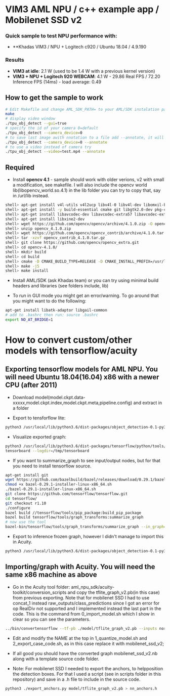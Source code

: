 # VIM3 AML NPU / c++ example app / Mobilenet SSD v2

### Quick sample to test NPU performance with:

* **Khadas VIM3 / NPU + Logitech c920 / Ubuntu 18.04 / 4.9.190

### Results 

* **VIM3 at idle**: 2.1 W (used to be 1.4 W with a previous kernel version)
* **VIM3 + NPU + Logitech 920 WEBCAM**: 4.1 W - 29.86 Real FPS / 72.20 Inference FPS (14ms) -  load average: 0.49

## How to get the sample to work 

```sh
# Edit Makefile and change AML_SDK_PATH= to your AML/SDK instalation path
make
# display video window
./tpu_obj_detect --gui=true
# specify the id of your camera 0=default
./tpu_obj_detect --camera_device=0 
# to save last image awith nnotation to a file add --annotate, it will save obj_detect_note.jpg in current path
./tpu_obj_detect --camera_device=0 --annotate
# to use a video instead of camera try
./tpu_obj_detect --video=test.mp4 --annotate
```

## Required

* Install **opencv 4.1** - sample should work with older verions, v2 with small a modification, see makefile. I will also include the opencv world lib(libopencv_world.so.4.1) in the lib folder you can try to copy that, say in /url/lib instead.

```sh
shell> apt-get install v4l-utils v4l2ucp libv4l-0 libv4l-dev libomxil-bellagio0-components-videosrc uvcdynctrl uvcdynctrl-data v4l-utils libv4l-dev libv4l-0
shell> apt-get install -y build-essential cmake git libgtk2.0-dev pkg-config libavcodec-dev libavformat-dev libswscale-dev
shell> apt-get install libavcodec-dev libavcodec-extra57 libavcodec-extra libavdevice-dev ffmpeg libavformat-dev libavresample-dev libavutil-dev libxine2-ffmpeg libavfilter-dev
shell> apt-get install libxine2-dev
shell> wget https://github.com/opencv/opencv/archive/4.1.0.zip -O opencv_4.1.0.zip
shell> unzip opencv_4.1.0.zip
shell> wget https://github.com/opencv/opencv_contrib/archive/4.1.0.tar.gz -O  opencv_contrib_4.1.0.tar.gz
shell> tar -xzvf opencv_contrib_4.1.0.tar.gz
shell> git clone https://github.com/opencv/opencv_extra.git
shell> cd opencv-4.1.0/
shell> mkdir build
shell> cd build
shell> cmake -D CMAKE_BUILD_TYPE=RELEASE -D CMAKE_INSTALL_PREFIX=/usr/local  -D OPENCV_GENERATE_PKGCONFIG=YES -D WITH_V4L=ON -DBUILD_opencv_world=ON -D INSTALL_C_EXAMPLES=ON -D INSTALL_PYTHON_EXAMPLES=OFF -D OPENCV_EXTRA_MODULES_PATH=../opencv_contrib-4.1.0/modules -D WITH_OPENCL=ON -D WITH_GTK=ON -D WITH_TBB=ON  -D WITH_OPENGL=ON -D WITH_OPENMP=ON -D BUILD_EXAMPLES=ON -D ENABLE_NEON=ON -D OPENCV_ENABLE_NONFREE=ON -D WITH_FFMPEG=ON -D WITH_GTK_2_X=ON -D WITH_LIBV4L=ON -D WITH_XINE=ON -D WITH_GSTREAMER=ON -D WITH_GDAL=ON -D WITH_HALIDE=ON  -D ENABLE_PRECOMPILED_HEADERS=OFF -D BUILD_PERF_TESTS=OFF -D BUILD_TESTS=OFF -D ENABLE_CXX11=ON -DEXTRA_C_FLAGS="-mcpu=cortex-a73 -ftree-vectorize -mfloat-abi=hard" -DEXTRA_CXX_FLAGS="-mcpu=cortex-a73 -ftree-vectorize -mfloat-abi=hard" -DWITH_JPEG=ON ..
shell> make -j5
shell> make install
```

* Install AML/SDK (ask Khadas team) or you can try using minimal build headers and libraries (see folders include, lib) 

* To run in GUI mode you might get an error/warning. To go around that you might want to do the following:

```sh
apt-get install libatk-adaptor libgail-common
# add to .bashrc then run: source .bashrc
export NO_AT_BRIDGE=1
 ```

# How to convert custom/other models with tensorflow/acuity

## Exporting tensorflow models for AML NPU. You will need Ubuntu 18.04(16.04) x86 with a newer CPU (after 2011)

* Download model(model.ckpt.data-xxxxx,model.ckpt.index,model.ckpt.meta,pipeline.config) and extract in a folder 

* Export to tensforflow lite:

```sh
python3 /usr/local/lib/python3.6/dist-packages/object_detection-0.1-py3.6.egg/object_detection/export_tflite_ssd_graph.py --pipeline_config_path pipeline.config --trained_checkpoint_prefix model.ckpt --output_directory out --add_postprocessing_op=false
``` 

* Visualize exported graph:
```sh
python3 /usr/local/lib/python3.6/dist-packages/tensorflow/python/tools/import_pb_to_tensorboard.py --model_dir out/tflite_graph.pb --log_dir /tmp/tensorboard
tensorboard --logdir=/tmp/tensorboard
``` 

* If you want to summarize_graph to see input/output nodes, but for that you need to install tensorflow source.

```sh
apt-get install git
wget https://github.com/bazelbuild/bazel/releases/download/0.29.1/bazel-0.29.1-installer-linux-x86_64.sh
chmod +x bazel-0.29.1-installer-linux-x86_64.sh
./bazel-0.29.1-installer-linux-x86_64.sh
git clone https://github.com/tensorflow/tensorflow.git
cd tensorflow/
git checkout r1.10
./configure
bazel build //tensorflow/tools/pip_package:build_pip_package
bazel build tensorflow/tools/graph_transforms:summarize_graph
# now use the tool
bazel-bin/tensorflow/tools/graph_transforms/summarize_graph --in_graph=frozen_inference_graph.pb
``` 

* Export to inference frozen graph, however I didn't manage to import this in Acuity.

```sh
python3 /usr/local/lib/python3.6/dist-packages/object_detection-0.1-py3.6.egg/object_detection/export_inference_graph.py --input_type image_tensor --pipeline_config_path pipeline.config --trained_checkpoint_prefix model.ckpt --output_directory out
``` 

## Importing/graph with Acuity. You will need the same x86 machine as above

* Go in the Acuity tool folder: aml_npu_sdk/acuity-toolkit/conversion_scripts and copy the tflite_graph_v2.pb(in this case) from previous exporting.
Note that for mobilenet SSD I had to use concat_1 instead raw_outputs/class_predictions since I got an error for op RealDiv not supported and I implemented instead the last part in the code.
This is the command from 0_import_model.sh which I show in clear so you can see the parameters.

```sh
../bin/convertensorflow --tf-pb ./model/tflite_graph_v2.pb --inputs normalized_input_image_tensor --input-size-list '300,300,3' --outputs 'raw_outputs/box_encodings concat_1' --net-output mobilenet_ssd_v2.json --data-output mobilenet_ssd_v2.data
``` 

* Edit and modify the NAME at the top in 1_quantize_model.sh and 2_export_case_code.sh, as in this case replace it with mobilenet_ssd_v2;

* If all good you should have the converted graph mobilenet_ssd_v2.nb along with a template source code folder.

* Note: For mobilenet SSD I needed to export the anchors, to helpposition the detection boxes. For that I used a script (see in scripts folder in this repository) and save in a .h file to include in the source code.

```sh
python3 ./export_anchors.py model/tflite_graph_v2.pb > nn_anchors.h
``` 



 